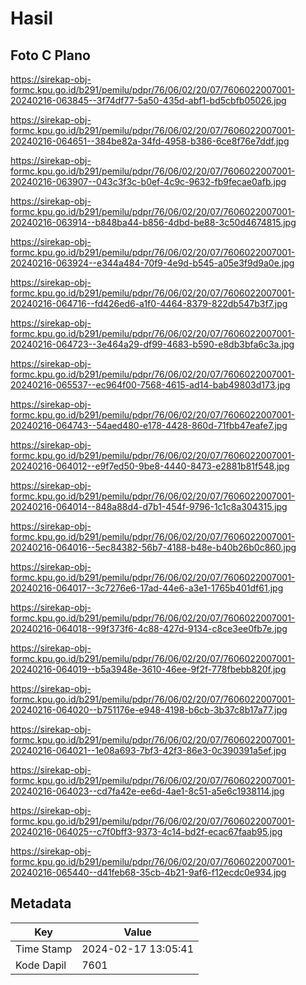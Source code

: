 # Hasil

## Foto C Plano

https://sirekap-obj-formc.kpu.go.id/b291/pemilu/pdpr/76/06/02/20/07/7606022007001-20240216-063845--3f74df77-5a50-435d-abf1-bd5cbfb05026.jpg

https://sirekap-obj-formc.kpu.go.id/b291/pemilu/pdpr/76/06/02/20/07/7606022007001-20240216-064651--384be82a-34fd-4958-b386-6ce8f76e7ddf.jpg

https://sirekap-obj-formc.kpu.go.id/b291/pemilu/pdpr/76/06/02/20/07/7606022007001-20240216-063907--043c3f3c-b0ef-4c9c-9632-fb9fecae0afb.jpg

https://sirekap-obj-formc.kpu.go.id/b291/pemilu/pdpr/76/06/02/20/07/7606022007001-20240216-063914--b848ba44-b856-4dbd-be88-3c50d4674815.jpg

https://sirekap-obj-formc.kpu.go.id/b291/pemilu/pdpr/76/06/02/20/07/7606022007001-20240216-063924--e344a484-70f9-4e9d-b545-a05e3f9d9a0e.jpg

https://sirekap-obj-formc.kpu.go.id/b291/pemilu/pdpr/76/06/02/20/07/7606022007001-20240216-064716--fd426ed6-a1f0-4464-8379-822db547b3f7.jpg

https://sirekap-obj-formc.kpu.go.id/b291/pemilu/pdpr/76/06/02/20/07/7606022007001-20240216-064723--3e464a29-df99-4683-b590-e8db3bfa6c3a.jpg

https://sirekap-obj-formc.kpu.go.id/b291/pemilu/pdpr/76/06/02/20/07/7606022007001-20240216-065537--ec964f00-7568-4615-ad14-bab49803d173.jpg

https://sirekap-obj-formc.kpu.go.id/b291/pemilu/pdpr/76/06/02/20/07/7606022007001-20240216-064743--54aed480-e178-4428-860d-71fbb47eafe7.jpg

https://sirekap-obj-formc.kpu.go.id/b291/pemilu/pdpr/76/06/02/20/07/7606022007001-20240216-064012--e9f7ed50-9be8-4440-8473-e2881b81f548.jpg

https://sirekap-obj-formc.kpu.go.id/b291/pemilu/pdpr/76/06/02/20/07/7606022007001-20240216-064014--848a88d4-d7b1-454f-9796-1c1c8a304315.jpg

https://sirekap-obj-formc.kpu.go.id/b291/pemilu/pdpr/76/06/02/20/07/7606022007001-20240216-064016--5ec84382-56b7-4188-b48e-b40b26b0c860.jpg

https://sirekap-obj-formc.kpu.go.id/b291/pemilu/pdpr/76/06/02/20/07/7606022007001-20240216-064017--3c7276e6-17ad-44e6-a3e1-1765b401df61.jpg

https://sirekap-obj-formc.kpu.go.id/b291/pemilu/pdpr/76/06/02/20/07/7606022007001-20240216-064018--99f373f6-4c88-427d-9134-c8ce3ee0fb7e.jpg

https://sirekap-obj-formc.kpu.go.id/b291/pemilu/pdpr/76/06/02/20/07/7606022007001-20240216-064019--b5a3948e-3610-46ee-9f2f-778fbebb820f.jpg

https://sirekap-obj-formc.kpu.go.id/b291/pemilu/pdpr/76/06/02/20/07/7606022007001-20240216-064020--b751176e-e948-4198-b6cb-3b37c8b17a77.jpg

https://sirekap-obj-formc.kpu.go.id/b291/pemilu/pdpr/76/06/02/20/07/7606022007001-20240216-064021--1e08a693-7bf3-42f3-86e3-0c390391a5ef.jpg

https://sirekap-obj-formc.kpu.go.id/b291/pemilu/pdpr/76/06/02/20/07/7606022007001-20240216-064023--cd7fa42e-ee6d-4ae1-8c51-a5e6c1938114.jpg

https://sirekap-obj-formc.kpu.go.id/b291/pemilu/pdpr/76/06/02/20/07/7606022007001-20240216-064025--c7f0bff3-9373-4c14-bd2f-ecac67faab95.jpg

https://sirekap-obj-formc.kpu.go.id/b291/pemilu/pdpr/76/06/02/20/07/7606022007001-20240216-065440--d41feb68-35cb-4b21-9af6-f12ecdc0e934.jpg


## Metadata

| Key        | Value               |
| ---------- | ------------------- |
| Time Stamp | 2024-02-17 13:05:41 |
| Kode Dapil | 7601                |



